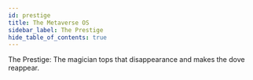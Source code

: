 ```yaml
---
id: prestige
title: The Metaverse OS
sidebar_label: The Prestige
hide_table_of_contents: true
---
```


The Prestige: The magician tops that disappearance and makes the dove reappear.

